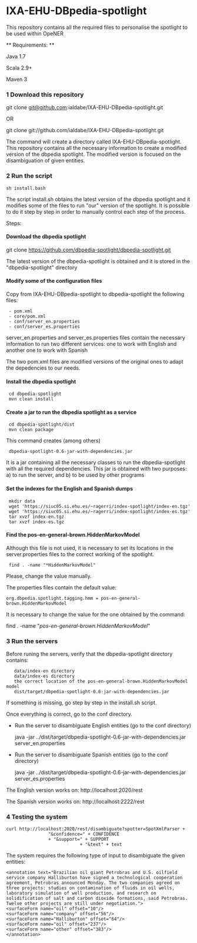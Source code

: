IXA-EHU-DBpedia-spotlight
=========================

This repository contains all the required files to personalise the spotlight to be used within OpeNER

** Requirements: **

Java 1.7

Scala 2.9+

Maven 3

### 1 Download this repository

git clone git@github.com:ialdabe/IXA-EHU-DBpedia-spotlight.git

OR

git clone  git://github.com/ialdabe/IXA-EHU-DBpedia-spotlight.git

The command will create a directory called
IXA-EHU-DBpedia-spotlight. This repository contains all the necessary
information to create a modified version of the dbpedia spotlight. The
modified version is focused on the disambiguation of given entities.

### 2 Run the script 

    sh install.bash

The script install.sh obtains the latest version of the dbpedia
spotlight and it modifies some of the files to run "our" version of
the spotlight. It is possible to do it step by step in order to
manually control each step of the process.

Steps: 

#### Download the dbpedia spotlight

   git clone https://github.com/dbpedia-spotlight/dbpedia-spotlight.git

The latest version of the dbpedia-spotlight is obtained and it is stored in the "dbpedia-spotlight" directory

#### Modify some of the configuration files

Copy from IXA-EHU-DBpedia-spotlight to dbpedia-spotlight the following files:

     - pom.xml
     - core/pom.xml
     - conf/server_en.properties
     - conf/server_es.properties

server_en.properties and server_es.properties files contain the necessary information to run two different services: one to work with English and another one to work with Spanish

The two pom.xml files are modified versions of the original ones to adapt the depedencies to our needs. 

#### Install the dbpedia spotlight

     cd dbpedia-spotlight
     mvn clean install


#### Create a jar to run the dbpedia spotlight as a service

     cd dbpedia-spotlight/dist
     mvn clean package

This command creates (among others)

     dbpedia-spotlight-0.6-jar-with-dependencies.jar

It is a jar containing all the necessary classes to run the dbpedia-spotlight with all the required dependencies. This jar is obtained with two purposes: a) to run the server, and b) to be used by other programs 

   
#### Set the indexes for the English and Spanish dumps

     mkdir data
     wget 'https://siuc05.si.ehu.es/~ragerri/index-spotlight/index-en.tgz'
     wget 'https://siuc05.si.ehu.es/~ragerri/index-spotlight/index-es.tgz'
     tar xvzf index-en.tgz
     tar xvzf index-es.tgz

#### Find the pos-en-general-brown.HiddenMarkovModel

Although this file is not used, it is necessary to set its locations in the server.properties files to the correct working of the spotlight. 

	 find . -name "*HiddenMarkovModel"

Please, change the value manually. 

The properties files contain the default value:

    org.dbpedia.spotlight.tagging.hmm = pos-en-general-brown.HiddenMarkovModel
   
It is necessary to change the value for the one obtained by the command: 

   find . -name "*pos-en-general-brown.HiddenMarkovModel*"

### 3 Run the servers

Before runing the servers, verify that the dbpedia-spotlight directory contains:

       data/index-en directory
       data/index-es directory
       the correct location of the pos-en-general-brown.HiddenMarkovModel model
       dist/target/dbpedia-spotlight-0.6-jar-with-dependencies.jar

If something is missing, go step by step in the install.sh script. 

Once everything is correct, go to the conf directory.

* Run the server to disambiguate English entities (go to the conf directory)
  
  java -jar ../dist/target/dbpedia-spotlight-0.6-jar-with-dependencies.jar server_en.properties

* Run the server to disambiguate Spanish entities (go to the conf directory)

  java -jar ../dist/target/dbpedia-spotlight-0.6-jar-with-dependencies.jar server_es.properties
   
The English version works on: http://localhost:2020/rest

The Spanish version works on: http://localhost:2222/rest

### 4 Testing the system

    curl http://localhost:2020/rest/disambiguate?spotter=SpotXmlParser + 
					"&confidence=" + CONFIDENCE
					+ "&support=" + SUPPORT
		                        + "&text" + text

The system requires the following type of input to disambiguate the given entities:

	<annotation text="Brazilian oil giant Petrobras and U.S. oilfield service company Halliburton have signed a technological cooperation agreement, Petrobras announced Monday. The two companies agreed on three projects: studies on contamination of fluids in oil wells, laboratory simulation of well production, and research on solidification of salt and carbon dioxide formations, said Petrobras. Twelve other projects are still under negotiation.">
	<surfaceForm name="oil" offset="10"/>
	<surfaceForm name="company" offset="56"/>
	<surfaceForm name="Halliburton" offset="64"/>
	<surfaceForm name="oil" offset="237"/>
	<surfaceForm name="other" offset="383"/>
	</annotation>
